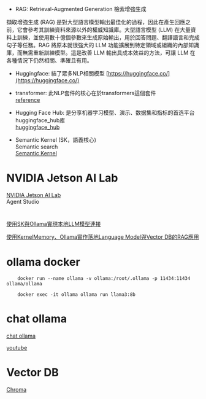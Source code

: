 
- RAG: Retrieval-Augmented Generation 檢索增強生成  

擷取增強生成 (RAG) 是對大型語言模型輸出最佳化的過程，因此在產生回應之前，它會參考其訓練資料來源以外的權威知識庫。大型語言模型 (LLM) 在大量資料上訓練，並使用數十億個參數來生成原始輸出，用於回答問題、翻譯語言和完成句子等任務。RAG 將原本就很強大的 LLM 功能擴展到特定領域或組織的內部知識庫，而無需重新訓練模型。這是改善 LLM 輸出具成本效益的方法，可讓 LLM 在各種情況下仍然相關、準確且有用。  

- Huggingface: 結了眾多NLP相關模型 [https://huggingface.co/](https://huggingface.co/)  
- transformer: 此NLP套件的核心在於transformers這個套件  
[reference](https://hackmd.io/@zjD2FEZmQnO8Pt7Q_305jQ/SJHrP3hVo)  

- Hugging Face Hub: 是分享机器学习模型、演示、数据集和指标的首选平台huggingface_hub库  
[huggingface_hub](https://huggingface.co/docs/huggingface_hub/main/cn/quick-start)  

- Semantic Kernel (SK，語義核心)  
Semantic search  
[Semantic Kernel](https://softnshare.com/microsoft-llm-opensource-semantic-kernel/)

# NVIDIA Jetson AI Lab  

[NVIDIA Jetson AI Lab](https://www.jetson-ai-lab.com/)  
Agent Studio


# 
[使用SK與Ollama實現本地LLM模型連接](https://medium.com/playtech/%E4%BD%BF%E7%94%A8sk%E8%88%87ollama%E5%AF%A6%E7%8F%BE%E6%9C%AC%E5%9C%B0llm%E6%A8%A1%E5%9E%8B%E9%80%A3%E6%8E%A5-60eb6c0c5fae)  

[使用KernelMemory、Ollama實作落地Language Model與Vector DB的RAG應用](https://medium.com/playtech/%E4%BD%BF%E7%94%A8kernelmemory-ollama%E5%AF%A6%E4%BD%9C%E8%90%BD%E5%9C%B0language-model%E8%88%87vctor-db%E7%9A%84rag%E6%87%89%E7%94%A8-f6a83278119a)  

# ollama docker  

        docker run --name ollama -v ollama:/root/.ollama -p 11434:11434 ollama/ollama

        docker exec -it ollama ollama run llama3:8b

# chat ollama    

[chat ollama](https://github.com/sugarforever/chat-ollama)  

[youtube](https://www.youtube.com/watch?v=x4qPdrgVb_Y)  

# Vector DB

[Chroma](https://docs.trychroma.com/getting-started)